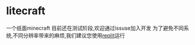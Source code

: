 # litecraft
一个纸面minecraft
目前还在测试阶段,欢迎通过issuse加入开发
为了避免不同系统,不同分辨率带来的麻烦,我们建议您使用[replit](https://replit.com/@AS13379/Litecraft?v=1)运行
